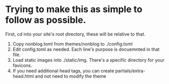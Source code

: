 # Trying to make this as simple to follow as possible.

First, cd into your site's root directory, these will be relative to that.

1. Copy nonblog.toml from themes/nonblog to ./config.toml
2. Edit config.toml as needed. Each line's purpose is docuemnted in that file.
3. Load static images into ./static/img. There's a specific directory for your favicons.
4. If you need additional head tags, you can create partials/extra-head.html and not need to modify the theme
